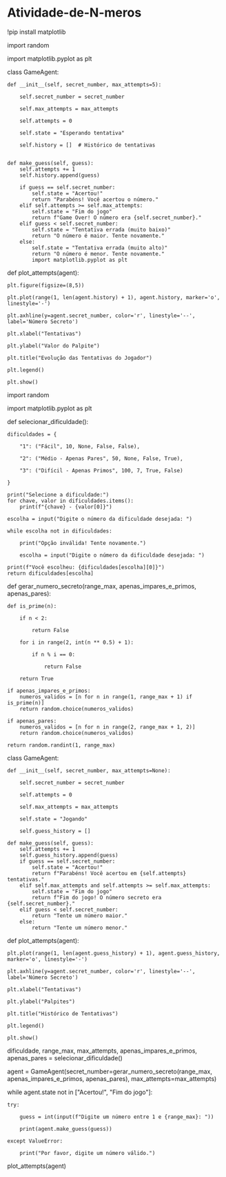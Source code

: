 # Atividade-de-N-meros

!pip install matplotlib

import random

import matplotlib.pyplot as plt

class GameAgent:

    def __init__(self, secret_number, max_attempts=5):
    
        self.secret_number = secret_number
        
        self.max_attempts = max_attempts
        
        self.attempts = 0
        
        self.state = "Esperando tentativa"
        
        self.history = []  # Histórico de tentativas
        

    def make_guess(self, guess):
        self.attempts += 1
        self.history.append(guess)

        if guess == self.secret_number:
            self.state = "Acertou!"
            return "Parabéns! Você acertou o número."
        elif self.attempts >= self.max_attempts:
            self.state = "Fim do jogo"
            return f"Game Over! O número era {self.secret_number}."
        elif guess < self.secret_number:
            self.state = "Tentativa errada (muito baixo)"
            return "O número é maior. Tente novamente."
        else:
            self.state = "Tentativa errada (muito alto)"
            return "O número é menor. Tente novamente."
            import matplotlib.pyplot as plt

def plot_attempts(agent):

    plt.figure(figsize=(8,5))
    
    plt.plot(range(1, len(agent.history) + 1), agent.history, marker='o', linestyle='-')
    
    plt.axhline(y=agent.secret_number, color='r', linestyle='--', label='Número Secreto')
    
    plt.xlabel("Tentativas")
    
    plt.ylabel("Valor do Palpite")
    
    plt.title("Evolução das Tentativas do Jogador")
    
    plt.legend()
    
    plt.show()

import random

import matplotlib.pyplot as plt

def selecionar_dificuldade():

    dificuldades = {
    
        "1": ("Fácil", 10, None, False, False),
        
        "2": ("Médio - Apenas Pares", 50, None, False, True),
        
        "3": ("Difícil - Apenas Primos", 100, 7, True, False)
        
    }

    print("Selecione a dificuldade:")
    for chave, valor in dificuldades.items():
        print(f"{chave} - {valor[0]}")

    escolha = input("Digite o número da dificuldade desejada: ")

    while escolha not in dificuldades:
    
        print("Opção inválida! Tente novamente.")
        
        escolha = input("Digite o número da dificuldade desejada: ")

    print(f"Você escolheu: {dificuldades[escolha][0]}")
    return dificuldades[escolha]

def gerar_numero_secreto(range_max, apenas_impares_e_primos, apenas_pares):

    def is_prime(n):
    
        if n < 2:
        
            return False
            
        for i in range(2, int(n ** 0.5) + 1):
        
            if n % i == 0:
            
                return False
                
        return True

    if apenas_impares_e_primos:
        numeros_validos = [n for n in range(1, range_max + 1) if is_prime(n)]
        return random.choice(numeros_validos)

    if apenas_pares:
        numeros_validos = [n for n in range(2, range_max + 1, 2)]
        return random.choice(numeros_validos)

    return random.randint(1, range_max)

class GameAgent:

    def __init__(self, secret_number, max_attempts=None):
    
        self.secret_number = secret_number
        
        self.attempts = 0
        
        self.max_attempts = max_attempts
        
        self.state = "Jogando"
        
        self.guess_history = []

    def make_guess(self, guess):
        self.attempts += 1
        self.guess_history.append(guess)
        if guess == self.secret_number:
            self.state = "Acertou!"
            return f"Parabéns! Você acertou em {self.attempts} tentativas."
        elif self.max_attempts and self.attempts >= self.max_attempts:
            self.state = "Fim do jogo"
            return f"Fim do jogo! O número secreto era {self.secret_number}."
        elif guess < self.secret_number:
            return "Tente um número maior."
        else:
            return "Tente um número menor."

def plot_attempts(agent):

    plt.plot(range(1, len(agent.guess_history) + 1), agent.guess_history, marker='o', linestyle='-')
    
    plt.axhline(y=agent.secret_number, color='r', linestyle='--', label='Número Secreto')
    
    plt.xlabel("Tentativas")
    
    plt.ylabel("Palpites")
    
    plt.title("Histórico de Tentativas")
    
    plt.legend()
    
    plt.show()

dificuldade, range_max, max_attempts, apenas_impares_e_primos, apenas_pares = selecionar_dificuldade()

agent = GameAgent(secret_number=gerar_numero_secreto(range_max, apenas_impares_e_primos, apenas_pares), max_attempts=max_attempts)

while agent.state not in ["Acertou!", "Fim do jogo"]:

    try:
    
        guess = int(input(f"Digite um número entre 1 e {range_max}: "))
        
        print(agent.make_guess(guess))
        
    except ValueError:
    
        print("Por favor, digite um número válido.")
        
plot_attempts(agent)

